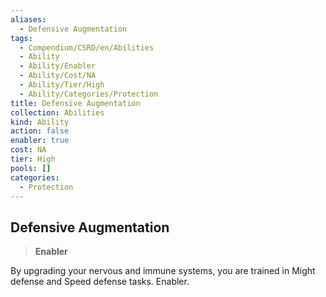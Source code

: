 ```yaml
---
aliases:
  - Defensive Augmentation
tags:
  - Compendium/CSRD/en/Abilities
  - Ability
  - Ability/Enabler
  - Ability/Cost/NA
  - Ability/Tier/High
  - Ability/Categories/Protection
title: Defensive Augmentation
collection: Abilities
kind: Ability
action: false
enabler: true
cost: NA
tier: High
pools: []
categories:
  - Protection
---
```

## Defensive Augmentation    
>**Enabler**  
    
By upgrading your nervous and immune systems, you are trained in Might defense and Speed defense tasks. Enabler.